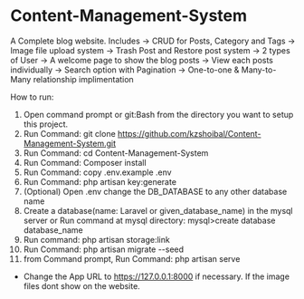 # Content-Management-System
A Complete blog website. Includes 
-> CRUD for Posts, Category and Tags
-> Image file upload system
-> Trash Post and Restore post system
-> 2 types of User
-> A welcome page to show the blog posts
-> View each posts individually
-> Search option with Pagination
-> One-to-one & Many-to-Many relationship implimentation


How to run:
1. Open command prompt or git:Bash from the directory you want to setup this project.
2. Run Command: git clone https://github.com/kzshoibal/Content-Management-System.git
3. Run Command: cd Content-Management-System
4. Run Command: Composer install
5. Run Command: copy .env.example .env
6. Run Command: php artisan key:generate
7. (Optional) Open .env change the DB_DATABASE to any other database name
8. Create a database(name: Laravel or given_database_name) in the mysql server
or Run command at mysql directory: mysql>create database database_name
9. Run command: php artisan storage:link
10. Run Command: php artisan migrate --seed
11. from Command prompt, Run Command: php artisan serve

* Change the App URL to https://127.0.0.1:8000 if necessary. If the image files dont show on the website.
